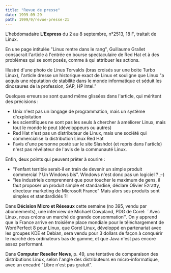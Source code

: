 ```yaml
---
title: "Revue de presse"
date: 1999-09-29
path: 1999/9/revue-presse-21
---
```


<P>L'hebdomadaire <B>L'Express</B> du 2 au 8 septembre, n°2513, 18 F,
traitait de Linux.</P>

<P>En une page intitulée "Linux rentre dans le rang", Guillaume Grallet
consacrait l'article à l'entrée en bourse spectaculaire de Red Hat et à
des problèmes qui se sont posés, comme à qui attribuer les actions.</P>

<P>Illustré d'une photo de Linus Torvalds (bras croisés sur une boite Turbo
Linux), l'article dresse un historique exact de Linux et souligne que
Linux "a acquis une réputation de stabilité dans le monde informatique
et séduit les dinosaures de la profession, SAP, HP Intel."</P>

<P>Quelques erreurs se sont quand même glissées dans l'article, qui
méritent des précisions :</P>

<UL>

<LI>Unix n'est pas un langage de programmation, mais un système
d'exploitation
<LI>les scientifiques ne sont pas les seuls à chercher à améliorer Linux,
mais tout le monde le peut (développeurs ou autres)
<LI>Red Hat n'est pas un distributeur de Linux, mais une société qui
commercialise la distribution Linux Red Hat
<LI>l'avis d'une personne posté sur le site Slashdot (et repris dans
l'article) n'est pas révélateur de l'avis de la communauté Linux.
</UL>

<P>Enfin, deux points qui peuvent prêter à sourire :</P>

<UL>

<LI>"l'enfant terrible serait-il en train de devenir un simple produit
commercial ? Un Windows bis". Windows n'est donc pas un logiciel ? ;-)
<LI>"les industriels comprennent que pour toucher le maximum de gens, il
faut proposer un produit simple et standardisé, déclare Olivier Ezratty,
directeur marketing de Microsoft France" Mais alors ses produits sont
simples et standardidés ?!
</UL>

<P>Dans <B>Décision Micro et Réseaux</B> cette semaine (no 395, vendu par
abonnements), une interview de Michael Cowpland, PDG de Corel: ``Avec
Linux, nous créons un marché de grande consommation''. On y apprend que
la France arrive en troisième place mondiale pour le téléchargement de
WordPerfect 8 pour Linux, que Corel Linux, développé en partenariat
avec les groupes KDE et Debian, sera vendu pour 3 dollars de façon à
conquérir le marché des ordinateurs bas de gamme, et que Java n'est pas
encore assez performant.</P>

<P>Dans <B>Computer Reseller News</B>, p. 49, une tentative de comparaison des distributions Linux, selon
l'angle des distributeurs en micro-informatique, avec un encadré "Libre
n'est pas gratuit".</P>


